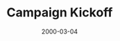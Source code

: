 ---
layout: message
category: message
series: "A Real Home for Real People"
title: "Campaign Kickoff "
date: 2000-03-04
message_id: 386
---